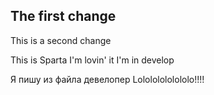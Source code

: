 ## The first change

This is a second change

This is Sparta
I'm lovin' it
I'm in develop

Я пишу из файла девелопер
Lolololololololo!!!!
